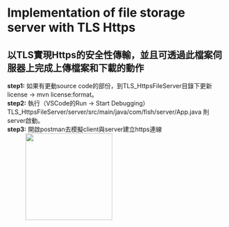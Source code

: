 # Implementation of file storage server with TLS Https
## 以TLS實現Https的安全性傳輸，並且可透過此檔案伺服器上完成上傳檔案和下載的動作
**step1:** 如果有更動source code的部份，到TLS_HttpsFileServer目錄下更新license -> mvn license:format。  
**step2:** 執行（VSCode的Run -> Start Debugging）TLS_HttpsFileServer/server/src/main/java/com/fish/server/App.java 則server啟動。   
**step3:** 開啟postman去模擬client與server建立https連線   
&emsp;&emsp;&emsp;<img src="https://github.com/csiemichelin/TLS_HttpsFileServer/images/knock.png" width="200" height="200">  
